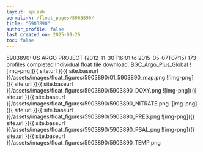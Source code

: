 ```yaml
---
layout: splash
permalink: /float_pages/5903890/
title: "5903890"
author_profile: false
last_created_on: 2025-09-26
toc: false
---
```

 
5903890: US ARGO PROJECT (2012-11-30T16:01 to 2015-05-07T07:15)
173 profiles completed
Individual float file download: [BGC_Argo_Plus_Global](https://ftp.soest.hawaii.edu/bgc_argo_plus/Individual_Floats/outliers_removed/5903890_Sprof_processed.nc)
![img-png]({{ site.url }}{{ site.baseurl }}/assets/images/float_figures/5903890/01_5903890_map.png
![img-png]({{ site.url }}{{ site.baseurl }}/assets/images/float_figures/5903890/5903890_DOXY.png
![img-png]({{ site.url }}{{ site.baseurl }}/assets/images/float_figures/5903890/5903890_NITRATE.png
![img-png]({{ site.url }}{{ site.baseurl }}/assets/images/float_figures/5903890/5903890_PRES.png
![img-png]({{ site.url }}{{ site.baseurl }}/assets/images/float_figures/5903890/5903890_PSAL.png
![img-png]({{ site.url }}{{ site.baseurl }}/assets/images/float_figures/5903890/5903890_TEMP.png

